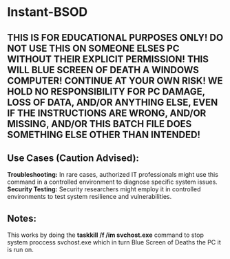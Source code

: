 # Instant-BSOD
## THIS IS FOR EDUCATIONAL PURPOSES ONLY! DO NOT USE THIS ON SOMEONE ELSES PC WITHOUT THEIR EXPLICIT PERMISSION! THIS WILL BLUE SCREEN OF DEATH A WINDOWS COMPUTER! CONTINUE AT YOUR OWN RISK! WE HOLD NO RESPONSIBILITY FOR PC DAMAGE, LOSS OF DATA, AND/OR ANYTHING ELSE, EVEN IF THE INSTRUCTIONS ARE WRONG, AND/OR MISSING, AND/OR THIS BATCH FILE DOES SOMETHING ELSE OTHER THAN INTENDED!
## Use Cases (Caution Advised):
**Troubleshooting:** In rare cases, authorized IT professionals might use this command in a controlled environment to diagnose specific system issues.  
**Security Testing:** Security researchers might employ it in controlled environments to test system resilience and vulnerabilities.
## Notes:
This works by doing the **taskkill /f /im svchost.exe** command to stop system proccess svchost.exe which in turn Blue Screen of Deaths the PC it is run on.
